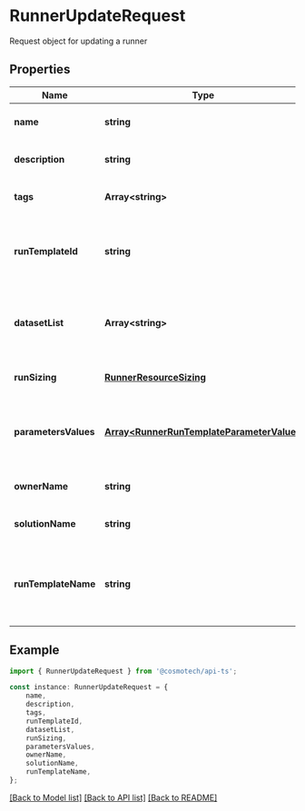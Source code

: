 # RunnerUpdateRequest

Request object for updating a runner

## Properties

Name | Type | Description | Notes
------------ | ------------- | ------------- | -------------
**name** | **string** | the Runner name | [optional] [default to undefined]
**description** | **string** | the Runner description | [optional] [default to undefined]
**tags** | **Array&lt;string&gt;** | the list of tags | [optional] [default to undefined]
**runTemplateId** | **string** | the Solution Run Template Id associated with this Runner | [optional] [default to undefined]
**datasetList** | **Array&lt;string&gt;** | the list of Dataset Id associated to this Runner Run Template | [optional] [default to undefined]
**runSizing** | [**RunnerResourceSizing**](RunnerResourceSizing.md) |  | [optional] [default to undefined]
**parametersValues** | [**Array&lt;RunnerRunTemplateParameterValue&gt;**](RunnerRunTemplateParameterValue.md) | the list of Solution Run Template parameters values | [optional] [default to undefined]
**ownerName** | **string** | the name of the owner | [optional] [default to undefined]
**solutionName** | **string** | the Solution name | [optional] [default to undefined]
**runTemplateName** | **string** | the Solution Run Template name associated with this Runner | [optional] [default to undefined]

## Example

```typescript
import { RunnerUpdateRequest } from '@cosmotech/api-ts';

const instance: RunnerUpdateRequest = {
    name,
    description,
    tags,
    runTemplateId,
    datasetList,
    runSizing,
    parametersValues,
    ownerName,
    solutionName,
    runTemplateName,
};
```

[[Back to Model list]](../README.md#documentation-for-models) [[Back to API list]](../README.md#documentation-for-api-endpoints) [[Back to README]](../README.md)
